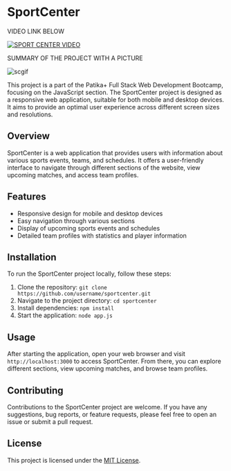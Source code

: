 # SportCenter

VIDEO LINK BELOW


[![SPORT CENTER VIDEO](https://i9.ytimg.com/vi/cFMP8EU1CFM/mq2.jpg?sqp=COCOqrEG-oaymwEmCMACELQB8quKqQMa8AEB-AH6CYAC0AWKAgwIABABGHIgVyg6MA8=&rs=AOn4CLCWk_z3UY1fU4sWelShB-DFBw07jg)](https://www.youtube.com/watch?v=cFMP8EU1CFM)

SUMMARY OF THE PROJECT WITH A PICTURE



![scgif](https://github.com/Researcher0619/Patika-Sport-Center/assets/102052449/b8c2a900-6db1-4be9-9085-237a3dd870ee)







This project is a part of the Patika+ Full Stack Web Development Bootcamp, focusing on the JavaScript section. The SportCenter project is designed as a responsive web application, suitable for both mobile and desktop devices. It aims to provide an optimal user experience across different screen sizes and resolutions.

## Overview

SportCenter is a web application that provides users with information about various sports events, teams, and schedules. It offers a user-friendly interface to navigate through different sections of the website, view upcoming matches, and access team profiles.

## Features

- Responsive design for mobile and desktop devices
- Easy navigation through various sections
- Display of upcoming sports events and schedules
- Detailed team profiles with statistics and player information

## Installation

To run the SportCenter project locally, follow these steps:

1. Clone the repository: `git clone https://github.com/username/sportcenter.git`
2. Navigate to the project directory: `cd sportcenter`
3. Install dependencies: `npm install`
4. Start the application: `node app.js`

## Usage

After starting the application, open your web browser and visit `http://localhost:3000` to access SportCenter. From there, you can explore different sections, view upcoming matches, and browse team profiles.

## Contributing

Contributions to the SportCenter project are welcome. If you have any suggestions, bug reports, or feature requests, please feel free to open an issue or submit a pull request.

## License

This project is licensed under the [MIT License](LICENSE).
